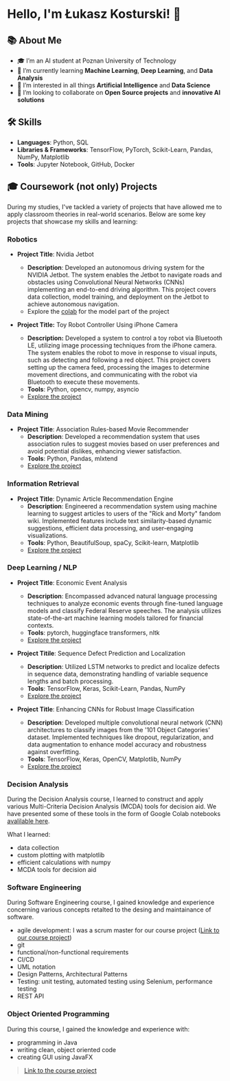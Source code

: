 <!--
**lukik45/lukik45** is a ✨ _special_ ✨ repository because its `README.md` (this file) appears on your GitHub profile.

Here are some ideas to get you started:

- 🔭 I’m currently working on ...
- 🌱 I’m currently learning ...
- 👯 I’m looking to collaborate on ...
- 🤔 I’m looking for help with ...
- 💬 Ask me about ...
- 📫 How to reach me: ...
- 😄 Pronouns: ...
- ⚡ Fun fact: ...
-->

# Hello, I'm Łukasz Kosturski! 👋

## 📚 About Me
- 🎓 I’m an AI student at Poznan University of Technology
- 🌱 I’m currently learning **Machine Learning**, **Deep Learning**, and **Data Analysis**
- 👀 I’m interested in all things **Artificial Intelligence** and **Data Science**
- 💼 I’m looking to collaborate on **Open Source projects** and **innovative AI solutions**

## 🛠 Skills
- **Languages**: Python, SQL
- **Libraries & Frameworks**: TensorFlow, PyTorch, Scikit-Learn, Pandas, NumPy, Matplotlib
- **Tools**: Jupyter Notebook, GitHub, Docker



<!--
## 🚀 Projects
Here are some projects I've worked on:
- **[Project Name 1](GitHub link)**: Description of what the project does and technologies used.
- **[Project Name 2](GitHub link)**: Description of what the project does and technologies used.
- **[Project Name 3](GitHub link)**: Description of what the project does and technologies used.
- Check out more of my projects [here](Link to your GitHub or Portfolio)!
-->

## 🎓 Coursework (not only) Projects
During my studies, I've tackled a variety of projects that have allowed me to apply classroom theories in real-world scenarios. Below are some key projects that showcase my skills and learning:

### **Robotics**
- **Project Title**: Nvidia Jetbot 
  - **Description**: Developed an autonomous driving system for the NVIDIA Jetbot. The system enables the Jetbot to navigate roads and obstacles using Convolutional Neural Networks (CNNs) implementing an end-to-end driving algorithm. This project covers data collection, model training, and deployment on the Jetbot to achieve autonomous navigation.
  - Explore the [colab](https://colab.research.google.com/drive/1sO5rtQUkm01DPlj_2hHfxO01st_c3sNE?usp=sharing) for the model part of the project

- **Project Title:** Toy Robot Controller Using iPhone Camera
  - **Description:** Developed a system to control a toy robot via Bluetooth LE, utilizing image processing techniques from the iPhone camera. The system enables the robot to move in response to visual inputs, such as detecting and following a red object. This project covers setting up the camera feed, processing the images to determine movement directions, and communicating with the robot via Bluetooth to execute these movements.
  - **Tools**: Python, opencv, numpy, asyncio
  - [Explore the project](https://github.com/lukik45/self-driving-robot)

### **Data Mining**
- **Project Title**: Association Rules-based Movie Recommender
  - **Description**: Developed a recommendation system that uses association rules to suggest movies based on user preferences and avoid potential dislikes, enhancing viewer satisfaction.
  - **Tools**: Python, Pandas, mlxtend
  - [Explore the project](https://github.com/lukik45/movieRecommender)

### Information Retrieval
- **Project Title**: Dynamic Article Recommendation Engine
  - **Description**: Engineered a recommendation system using machine learning to suggest articles to users of the "Rick and Morty" fandom wiki. Implemented features include text similarity-based dynamic suggestions, efficient data processing, and user-engaging visualizations.
  - **Tools**: Python, BeautifulSoup, spaCy, Scikit-learn, Matplotlib
  - [Explore the project](https://github.com/lukik45/article-recommendation)

### Deep Learning / NLP
- **Project Title**: Economic Event Analysis
  - **Description**: Encompassed advanced natural language processing techniques to analyze economic events through fine-tuned language models and classify Federal Reserve speeches. The analysis utilizes state-of-the-art machine learning models tailored for financial contexts.
  - **Tools**: pytorch, huggingface transformers, nltk
  - [Explore the project](https://github.com/lukik45/Economic-Event-Analysis)

- **Project Titile**: Sequence Defect Prediction and Localization
  - **Description**: Utilized LSTM networks to predict and localize defects in sequence data, demonstrating handling of variable sequence lengths and batch processing.
  - **Tools**: TensorFlow, Keras, Scikit-Learn, Pandas, NumPy
  - [Explore the project](https://github.com/lukik45/candle-defect-detection)

- **Project Title**: Enhancing CNNs for Robust Image Classification
  - **Description**: Developed multiple convolutional neural network (CNN) architectures to classify images from the '101 Object Categories' dataset. Implemented techniques like dropout, regularization, and data augmentation to enhance model accuracy and robustness against overfitting.
  - **Tools**: TensorFlow, Keras, OpenCV, Matplotlib, NumPy
  - [Explore the project](https://github.com/lukik45/image-classifier)


### Decision Analysis
During the Decision Analysis course, I learned to construct and apply various Multi-Criteria Decision Analysis (MCDA) tools for decision aid. We have presented some of these tools in the form of Google Colab notebooks [avalilable here](https://drive.google.com/drive/folders/1fJT8LLj_zr8Qrl8upaAHDEIHp0OL8PtY?usp=sharing).

What I learned:
- data collection
- custom plotting with matplotlib
- efficient calculations with numpy
- MCDA tools for decision aid

### Software Engineering
During Software Engineering course, I gained knowledge and experience concerning various concepts retalted to the desing and maintainance of software.
- agile development: I was a scrum master for our course project ([Link to our course project](https://github.com/lukik45/PUT-SE-BuildingInfo))
- git 
- functional/non-functional requirements
- CI/CD 
- UML notation
- Design Patterns, Architectural Patterns 
- Testing: unit testing, automated testing using Selenium, performance testing
- REST API

### Object Oriented Programming
During this course, I gained the knowledge and experience with:
- programming in Java
- writing clean, object oriented code
- creating GUI using JavaFX

> [Link to the course project](https://github.com/lukik45/MarketSimUI)




<!-- ### **Machine Learning Applications**


- **Titanic Toy Problem**: Predicting the chances of survival
  - **Description**: Developed a machine learning model to segment customers based on purchasing behavior and demographic data, which enabled targeted marketing strategies.
  - **Tools**: Python, Scikit-Learn, K-Means Clustering


- **Amazon Rewiews Sentiment Analysis**: Predicting the score based on the text of a review.
  - **Description**: Developed a machine learning model to segment customers based on purchasing behavior and demographic data, which enabled targeted marketing strategies.
  - **Tools**: Python, Scikit-Learn, K-Means Clustering


### **Data Visualization**
#todo


### **Agile Project Management**

#todo

### **Advanced Database Management**
- **Project Title**: Database Optimization for a Retail Store
  - **Description**: Designed and optimized SQL queries for a retail store's database to enhance the efficiency of inventory and sales operations.
  - **Tools**: SQL, PostgreSQL

### Optimization
#todo -->

<!-- ### **Artificial Intelligence**
- **Project Title**: Autonomous Driving System Simulation
  - **Description**: Created a simulated environment to test an autonomous driving AI model using reinforcement learning to navigate through various traffic scenarios.
  - **Tools**: Python, TensorFlow, PyTorch -->

<!-- ### **Big Data Analytics**
- **Project Title**: Real-Time Twitter Sentiment Analysis
  - **Description**: Implemented a real-time sentiment analysis tool to gauge public opinion on current events by analyzing tweets using Apache Spark and natural language processing techniques.
  - **Tools**: Python, Apache Spark, NLTK -->


